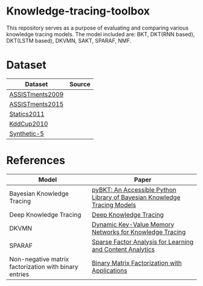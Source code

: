 # Knowledge-tracing-toolbox
This repository serves as a purpose of evaluating and comparing various knowledge tracing models. The model included are: BKT, DKT(RNN based), DKT(LSTM based), DKVMN, SAKT, SPARAF, NMF.

# Dataset
| Dataset     | Source    |
|----------|---------------|
| [ASSISTments2009](https://sites.google.com/site/assistmentsdata/home/2009-2010-assistment-data/skill-builder-data-2009-2010?authuser=0)   |   |
| [ASSISTments2015](https://sites.google.com/site/assistmentsdata/datasets/2015-assistments-skill-builder-data)     |      |
| [Statics2011](https://pslcdatashop.web.cmu.edu/DatasetInfo?datasetId=507)      | |
| [KddCup2010](https://pslcdatashop.web.cmu.edu/KDDCup/downloads.jsp)    |   |
| [Synthetic-5](https://github.com/chrispiech/DeepKnowledgeTracing/tree/master/data/synthetic)  | |

# References
| Model     | Paper    |
|----------|---------------|
| Bayesian Knowledge Tracing   | [pyBKT: An Accessible Python Library of Bayesian Knowledge Tracing Models](https://educationaldatamining.org/EDM2021/virtual/static/pdf/EDM21_paper_237.pdf)  |
| Deep Knowledge Tracing     | [Deep Knowledge Tracing](https://arxiv.org/abs/1506.05908)     |
| DKVMN      | [Dynamic Key-Value Memory Networks for Knowledge Tracing](https://arxiv.org/abs/1611.08108)|
| SPARAF    | [Sparse Factor Analysis for Learning and Content Analytics](https://arxiv.org/abs/1303.5685)     |
| Non-negative matrix factorization with binary entries   | [Binary Matrix Factorization with Applications](https://ieeexplore.ieee.org/document/4470263)|



